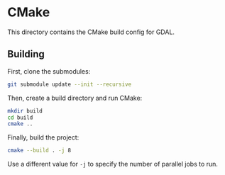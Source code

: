 # CMake

This directory contains the CMake build config for GDAL.

## Building

First, clone the submodules:

```bash
git submodule update --init --recursive
```

Then, create a build directory and run CMake:

```bash
mkdir build
cd build
cmake ..
```

Finally, build the project:

```bash
cmake --build . -j 8
```

Use a different value for `-j` to specify the number of parallel jobs to run.
